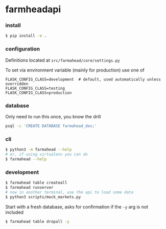 # farmheadapi

### install
```bash
$ pip install -e .
```

### configuration
Definitions located at `src/farmahead/core/settings.py`

To set via environment variable (mainly for production) use one of
```
FLASK_CONFIG_CLASS=development  # default, used automatically unless overridden
FLASK_CONFIG_CLASS=testing
FLASK_CONFIG_CLASS=production
```

### database
Only need to run this once, you know the drill
```bash
psql -c 'CREATE DATABASE farmahead_dev;'
```

### cli
```bash
$ python3 -m farmahead --help
# or, if using virtualenv you can do
$ farmahead --help
```

### development
```bash
$ farmahead table createall
$ farmahead runserver
# now in another terminal, use the api to load some data
$ python3 scripts/mock_markets.py
```
Start with a fresh database, asks for confirmation if the `-y` arg is not included
```bash
$ farmahead table dropall -y
```
